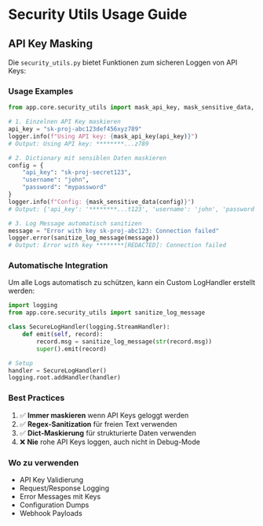 # Security Utils Usage Guide

## API Key Masking

Die `security_utils.py` bietet Funktionen zum sicheren Loggen von API Keys:

### Usage Examples

```python
from app.core.security_utils import mask_api_key, mask_sensitive_data, sanitize_log_message

# 1. Einzelnen API Key maskieren
api_key = "sk-proj-abc123def456xyz789"
logger.info(f"Using API key: {mask_api_key(api_key)}")
# Output: Using API key: ********...z789

# 2. Dictionary mit sensiblen Daten maskieren
config = {
    "api_key": "sk-proj-secret123",
    "username": "john",
    "password": "mypassword"
}
logger.info(f"Config: {mask_sensitive_data(config)}")
# Output: {'api_key': '********...t123', 'username': 'john', 'password': '****'}

# 3. Log Message automatisch sanitizen
message = "Error with key sk-proj-abc123: Connection failed"
logger.error(sanitize_log_message(message))
# Output: Error with key ********[REDACTED]: Connection failed
```

### Automatische Integration

Um alle Logs automatisch zu schützen, kann ein Custom LogHandler erstellt werden:

```python
import logging
from app.core.security_utils import sanitize_log_message

class SecureLogHandler(logging.StreamHandler):
    def emit(self, record):
        record.msg = sanitize_log_message(str(record.msg))
        super().emit(record)

# Setup
handler = SecureLogHandler()
logging.root.addHandler(handler)
```

### Best Practices

1. ✅ **Immer maskieren** wenn API Keys geloggt werden
2. ✅ **Regex-Sanitization** für freien Text verwenden
3. ✅ **Dict-Maskierung** für strukturierte Daten verwenden
4. ❌ **Nie** rohe API Keys loggen, auch nicht in Debug-Mode

### Wo zu verwenden

- API Key Validierung
- Request/Response Logging
- Error Messages mit Keys
- Configuration Dumps
- Webhook Payloads
